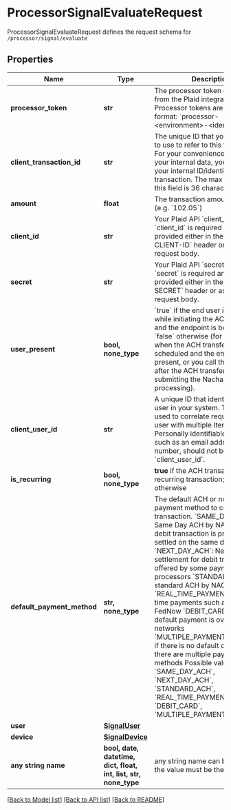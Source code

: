 # ProcessorSignalEvaluateRequest

ProcessorSignalEvaluateRequest defines the request schema for `/processor/signal/evaluate`

## Properties
Name | Type | Description | Notes
------------ | ------------- | ------------- | -------------
**processor_token** | **str** | The processor token obtained from the Plaid integration partner. Processor tokens are in the format: &#x60;processor-&lt;environment&gt;-&lt;identifier&gt;&#x60; | 
**client_transaction_id** | **str** | The unique ID that you would like to use to refer to this transaction. For your convenience mapping your internal data, you could use your internal ID/identifier for this transaction. The max length for this field is 36 characters. | 
**amount** | **float** | The transaction amount, in USD (e.g. &#x60;102.05&#x60;) | 
**client_id** | **str** | Your Plaid API &#x60;client_id&#x60;. The &#x60;client_id&#x60; is required and may be provided either in the &#x60;PLAID-CLIENT-ID&#x60; header or as part of a request body. | [optional] 
**secret** | **str** | Your Plaid API &#x60;secret&#x60;. The &#x60;secret&#x60; is required and may be provided either in the &#x60;PLAID-SECRET&#x60; header or as part of a request body. | [optional] 
**user_present** | **bool, none_type** | &#x60;true&#x60; if the end user is present while initiating the ACH transfer and the endpoint is being called; &#x60;false&#x60; otherwise (for example, when the ACH transfer is scheduled and the end user is not present, or you call this endpoint after the ACH transfer but before submitting the Nacha file for ACH processing). | [optional] 
**client_user_id** | **str** | A unique ID that identifies the end user in your system. This ID is used to correlate requests by a user with multiple Items. Personally identifiable information, such as an email address or phone number, should not be used in the &#x60;client_user_id&#x60;. | [optional] 
**is_recurring** | **bool, none_type** | **true** if the ACH transaction is a recurring transaction; **false** otherwise  | [optional] 
**default_payment_method** | **str, none_type** | The default ACH or non-ACH payment method to complete the transaction. &#x60;SAME_DAY_ACH&#x60;: Same Day ACH by NACHA. The debit transaction is processed and settled on the same day &#x60;NEXT_DAY_ACH&#x60;: Next Day ACH settlement for debit transactions, offered by some payment processors &#x60;STANDARD_ACH&#x60;: standard ACH by NACHA &#x60;REAL_TIME_PAYMENTS&#x60;: real-time payments such as RTP and FedNow &#x60;DEBIT_CARD&#x60;: if the default payment is over debit card networks &#x60;MULTIPLE_PAYMENT_METHODS&#x60;: if there is no default debit rail or there are multiple payment methods Possible values:  &#x60;SAME_DAY_ACH&#x60;, &#x60;NEXT_DAY_ACH&#x60;, &#x60;STANDARD_ACH&#x60;, &#x60;REAL_TIME_PAYMENTS&#x60;, &#x60;DEBIT_CARD&#x60;, &#x60;MULTIPLE_PAYMENT_METHODS&#x60; | [optional] 
**user** | [**SignalUser**](SignalUser.md) |  | [optional] 
**device** | [**SignalDevice**](SignalDevice.md) |  | [optional] 
**any string name** | **bool, date, datetime, dict, float, int, list, str, none_type** | any string name can be used but the value must be the correct type | [optional]

[[Back to Model list]](../README.md#documentation-for-models) [[Back to API list]](../README.md#documentation-for-api-endpoints) [[Back to README]](../README.md)


